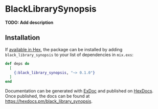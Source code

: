 # BlackLibrarySynopsis

**TODO: Add description**

## Installation

If [available in Hex](https://hex.pm/docs/publish), the package can be installed
by adding `black_library_synopsis` to your list of dependencies in `mix.exs`:

```elixir
def deps do
  [
    {:black_library_synopsis, "~> 0.1.0"}
  ]
end
```

Documentation can be generated with [ExDoc](https://github.com/elixir-lang/ex_doc)
and published on [HexDocs](https://hexdocs.pm). Once published, the docs can
be found at <https://hexdocs.pm/black_library_synopsis>.

